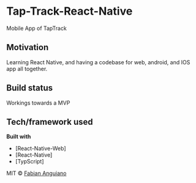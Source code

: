 # Tap-Track-React-Native
Mobile App of TapTrack 

## Motivation
Learning React Native, and having a codebase for web, android, and IOS app all together. 

## Build status
Workings towards a MVP

## Tech/framework used

<b>Built with</b>
- [React-Native-Web]
- [React-Native]
- [TypScript]



MIT © [Fabian Anguiano]()
